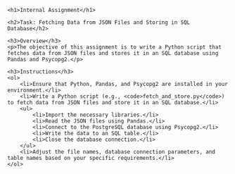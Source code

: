 <!DOCTYPE html>
<html lang="en">
<head>
    <meta charset="UTF-8">
    <meta name="viewport" content="width=device-width, initial-scale=1.0">
    <title>Internal Assignment</title>
</head>
<body>

    <h1>Internal Assignment</h1>

    <h2>Task: Fetching Data from JSON Files and Storing in SQL Database</h2>

    <h3>Overview</h3>
    <p>The objective of this assignment is to write a Python script that fetches data from JSON files and stores it in an SQL database using Pandas and Psycopg2.</p>

    <h3>Instructions</h3>
    <ol>
        <li>Ensure that Python, Pandas, and Psycopg2 are installed in your environment.</li>
        <li>Write a Python script (e.g., <code>fetch_and_store.py</code>) to fetch data from JSON files and store it in an SQL database.</li>
        <ul>
            <li>Import the necessary libraries.</li>
            <li>Read the JSON files using Pandas.</li>
            <li>Connect to the PostgreSQL database using Psycopg2.</li>
            <li>Write the data to an SQL table.</li>
            <li>Close the database connection.</li>
        </ul>
        <li>Adjust the file names, database connection parameters, and table names based on your specific requirements.</li>
    </ol>

</body>
</html>

